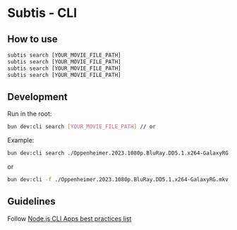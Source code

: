 # Subtis - CLI

## How to use

```typescript
subtis search [YOUR_MOVIE_FILE_PATH]
subtis search [YOUR_MOVIE_FILE_PATH]
subtis search [YOUR_MOVIE_FILE_PATH]
subtis search [YOUR_MOVIE_FILE_PATH]
```

## Development

Run in the root:

```bash
bun dev:cli search [YOUR_MOVIE_FILE_PATH] // or
```

Example:

```bash
bun dev:cli search ./Oppenheimer.2023.1080p.BluRay.DD5.1.x264-GalaxyRG.mkv
```

or

```bash
bun dev:cli -f ./Oppenheimer.2023.1080p.BluRay.DD5.1.x264-GalaxyRG.mkv
```

## Guidelines

Follow [Node.js CLI Apps best practices list](https://github.com/lirantal/nodejs-cli-apps-best-practices)
